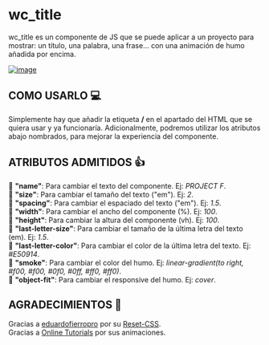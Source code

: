 # wc_title

wc_title es un componente de JS que se puede aplicar a un proyecto para mostrar: un título, una palabra, una frase... con una animación de humo añadida por encima.

[![image](https://user-images.githubusercontent.com/78848226/180846711-ac5f0303-60f9-4788-8b10-abdf70289243.png)](https://newprojectf.github.io/)

## COMO USARLO 💻

Simplemente hay que añadir la etiqueta **/<wc-title/>** en el apartado del HTML que se quiera usar y ya funcionaría. Adicionalmente, podremos utilizar los atributos abajo nombrados, para mejorar la experiencia del componente.

## ATRIBUTOS ADMITIDOS 👍

  🎯 **"name"**: Para cambiar el texto del componente. Ej: *PROJECT F*.  
  🎯 **"size"**: Para cambiar el tamaño del texto ("em"). Ej: *2*.  
  🎯 **"spacing"**: Para cambiar el espaciado del texto ("em"). Ej: *1.5*.  
  🎯 **"width"**: Para cambiar el ancho del componente (%). Ej: *100*.  
  🎯 **"height"**: Para cambiar la altura del componente (vh). Ej: *100*.  
  🎯 **"last-letter-size"**: Para cambiar el tamaño de la última letra del texto (em). Ej: *1.5*.  
  🎯 **"last-letter-color"**: Para cambiar el color de la última letra del texto. Ej: *#E50914*.  
  🎯 **"smoke"**: Para cambiar el color del humo. Ej: *linear-gradient(to right, #f00, #f00, #0f0, #0ff, #ff0, #ff0)*.  
  🎯 **"object-fit"**: Para cambiar el responsive del humo. Ej: *cover*.

## AGRADECIMIENTOS 🎁

Gracias a [eduardofierropro](https://github.com/eduardofierropro) por su [Reset-CSS](https://github.com/eduardofierropro/Reset-CSS/blob/main/css/app.css).   
Gracias a [Online Tutorials](https://www.youtube.com/c/OnlineTutorials4Designers) por sus animaciones.
